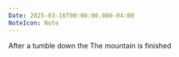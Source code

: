 ```yaml
---
Date: 2025-03-16T00:00:00.000-04:00
NoteIcon: Note
---
```

After a tumble down the 
The mountain is finished
